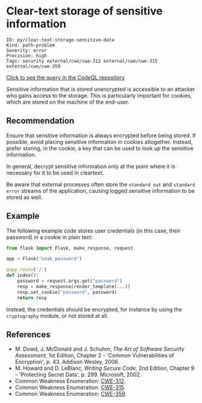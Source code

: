 # Clear-text storage of sensitive information

```
ID: py/clear-text-storage-sensitive-data
Kind: path-problem
Severity: error
Precision: high
Tags: security external/cwe/cwe-312 external/cwe/cwe-315 external/cwe/cwe-359

```
[Click to see the query in the CodeQL repository](https://github.com/github/codeql/tree/main/python/ql/src/Security/CWE-312/CleartextStorage.ql)

Sensitive information that is stored unencrypted is accessible to an attacker who gains access to the storage. This is particularly important for cookies, which are stored on the machine of the end-user.


## Recommendation
Ensure that sensitive information is always encrypted before being stored. If possible, avoid placing sensitive information in cookies altogether. Instead, prefer storing, in the cookie, a key that can be used to look up the sensitive information.

In general, decrypt sensitive information only at the point where it is necessary for it to be used in cleartext.

Be aware that external processes often store the `standard out` and `standard error` streams of the application, causing logged sensitive information to be stored as well.


## Example
The following example code stores user credentials (in this case, their password) in a cookie in plain text:


```python
from flask import Flask, make_response, request

app = Flask("Leak password")

@app.route('/')
def index():
    password = request.args.get("password")
    resp = make_response(render_template(...))
    resp.set_cookie("password", password)
    return resp

```
Instead, the credentials should be encrypted, for instance by using the `cryptography` module, or not stored at all.


## References
* M. Dowd, J. McDonald and J. Schuhm, *The Art of Software Security Assessment*, 1st Edition, Chapter 2 - 'Common Vulnerabilities of Encryption', p. 43. Addison Wesley, 2006.
* M. Howard and D. LeBlanc, *Writing Secure Code*, 2nd Edition, Chapter 9 - 'Protecting Secret Data', p. 299. Microsoft, 2002.
* Common Weakness Enumeration: [CWE-312](https://cwe.mitre.org/data/definitions/312.html).
* Common Weakness Enumeration: [CWE-315](https://cwe.mitre.org/data/definitions/315.html).
* Common Weakness Enumeration: [CWE-359](https://cwe.mitre.org/data/definitions/359.html).